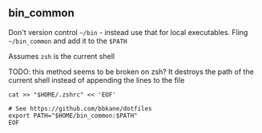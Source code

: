 ## bin_common

Don't version control `~/bin` - instead use that for local executables.
Fling `~/bin_common` and add it to the `$PATH`

Assumes `zsh` is the current shell

TODO: this method seems to be broken on zsh? It destroys the path of the current shell instead of appending the lines to the file

```
cat >> "$HOME/.zshrc" << 'EOF'

# See https://github.com/bbkane/dotfiles
export PATH="$HOME/bin_common:$PATH"
EOF
```
